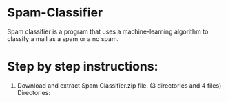 # Spam-Classifier
Spam classifier is a program that uses a machine-learning algorithm to classify a mail as a spam or a no spam.
# Step by step instructions:
1. Download and extract Spam Classifier.zip file. (3 directories and 4 files)<br />
Directories:
